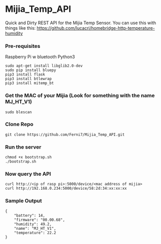 # Mijia_Temp_API
Quick and Dirty REST API for the Mijia Temp Sensor. You can use this with things like this: https://github.com/lucacri/homebridge-http-temperature-humidity

### Pre-requisites
Raspberry Pi w bluetooth
Python3

```
sudo apt-get install libglib2.0-dev
sudo pip install bluepy
pip3 install flask
pip3 install btlewrap
pip3 install mitemp_bt
```

### Get the MAC of your Mijia (Look for something with the name MJ_HT_V1)
```sudo blescan```

### Clone Repo
```git clone https://github.com/Ferni7/Mijia_Temp_API.git ```

### Run the server
```
chmod +x bootstrap.sh
./bootstrap.sh
```

### Now query the API

```
curl http://<ip of rasp pi>:5000/device/<mac address of mijia>
curl http://192.168.0.234:5000/device/58:2d:34:xx:xx:xx
```
  
### Sample Output
```
{
    "battery": 14,
    "firmware": "00.00.68",
    "humidity": 49.2,
    "name": "MJ_HT_V1",
    "temperature": 22.2
}
```

